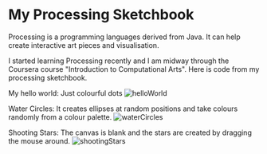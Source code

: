 My Processing Sketchbook
========================


Processing is a programming languages derived from Java. It can help create interactive art pieces and visualisation.

I started learning Processing recently and I am midway through the Coursera course "Introduction to Computational Arts".
Here is code from my processing sketchbook.

My hello world:
Just colourful dots
![helloWorld](https://raw.github.com/Eleonore9/Processing/master/static/img/helloworld_.jpg)

Water Circles:
It creates ellipses at random positions and take colours randomly from a colour palette.
![waterCircles](https://raw.github.com/Eleonore9/Processing/master/static/img/waterCircles_.jpg)

Shooting Stars:
The canvas is blank and the stars are created by dragging the mouse around.
![shootingStars](https://raw.github.com/Eleonore9/Processing/master/static/img/shootingStars_.jpg)
